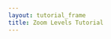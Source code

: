 ```yaml
---
layout: tutorial_frame
title: Zoom Levels Tutorial
---
```

<script>

	let map = L.map('map', {
		minZoom: 0,
		maxZoom: 1,
		zoomSnap: 0.25,
		dragging: false
	});

	var cartodbAttribution = '&copy; <a href="https://www.openstreetmap.org/copyright">OpenStreetMap</a> contributors, &copy; <a href="https://carto.com/attribution">CARTO</a>';

	var positron = L.tileLayer('https://{s}.basemaps.cartocdn.com/light_all/{z}/{x}/{y}.png', {
		attribution: cartodbAttribution
	}).addTo(map);

	function zoomCycle() {
		map.setZoom(0);
		var timeouts = [];
		timeouts.push(setTimeout(function () { map.setZoom(0.25); }, 1000));
		timeouts.push(setTimeout(function () { map.setZoom(0.50); }, 2000));
		timeouts.push(setTimeout(function () { map.setZoom(0.75); }, 3000));
		timeouts.push(setTimeout(function () { map.setZoom(1.00); }, 4000));
		timeouts.push(setTimeout(function () { map.setZoom(0.75); }, 5000));
		timeouts.push(setTimeout(function () { map.setZoom(0.50); }, 6000));
		timeouts.push(setTimeout(function () { map.setZoom(0.25); }, 7000));
	}
	zoomCycle();

	var zoomingInterval = setInterval(zoomCycle, 8000);

	var ZoomViewer = L.Control.extend({
		onAdd: function () {
			var container = L.DomUtil.create('div');
			var gauge = L.DomUtil.create('div');
			container.style.width = '200px';
			container.style.background = 'rgba(255,255,255,0.5)';
			container.style.textAlign = 'left';
			map.on('zoomstart zoom zoomend', function (ev) {
				gauge.innerHTML = 'Zoom level: ' + map.getZoom();
			});
			container.appendChild(gauge);
			return container;
		}
	});

	var zoomViewerControl = (new ZoomViewer()).addTo(map);

	map.setView([0, 0], 0);
</script>
